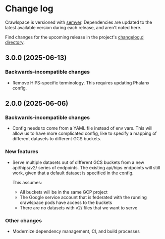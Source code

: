 # Change log

Crawlspace is versioned with [semver](https://semver.org/).
Dependencies are updated to the latest available version during each release, and aren't noted here.

Find changes for the upcoming release in the project's [changelog.d directory](https://github.com/lsst-sqre/crawlspace/tree/main/changelog.d/).

<!-- scriv-insert-here -->

<a id='changelog-3.0.0'></a>
## 3.0.0 (2025-06-13)

### Backwards-incompatible changes

- Remove HiPS-specific terminology. This requires updating Phalanx config.

<a id='changelog-2.0.0'></a>
## 2.0.0 (2025-06-06)

### Backwards-incompatible changes

- Config needs to come from a YAML file instead of env vars. This will allow us
  to have more complicated config, like to specify a mapping of different
  datasets to different GCS buckets.

### New features

- Serve multiple datasets out of different GCS buckets from a new api/hips/v2/<dataset> series of endpoints. The existing api/hips endpoints will still work, given that a default dataset is specified in the config.

  This assumes:

    - All buckets will be in the same GCP project
    - The Google service account that is federated with the running crawlspace pods have access to the buckets
    - There are no datasets with v2/ files that we want to serve

### Other changes

- Modernize dependency management, CI, and build processes
